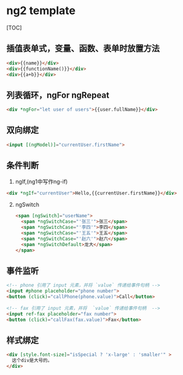 # ng2 template

[TOC]

## 插值表单式，变量、函数、表单时放置方法

```html
<div>{{name}}</div>
<div>{{functionName()}}</div>
<div>{{a+b}}</div>
```

## 列表循环，ngFor ngRepeat

```html
<div *ngFor="let user of users">{{user.fullName}}</div>
```

## 双向绑定

```html
<input [(ngModel)]="currentUser.firstName">
```

## 条件判断
1. ngIf,(ng1中写作ng-if)
```html
<div *ngIf="currentUser">Hello,{{currentUser.firstName}}</div>
```

2. ngSwitch

   ```html
   <span [ngSwitch]="userName">
     <span *ngSwitchCase="'张三'">张三</span>
     <span *ngSwitchCase="'李四'">李四</span>
     <span *ngSwitchCase="'王五'">王五</span>
     <span *ngSwitchCase="'赵六'">赵六</span>
     <span *ngSwitchDefault>龙大</span>
   </span>
   ```

## 事件监听

```html
<!-- phone 引用了 input 元素，并将 `value` 传递给事件句柄 -->
<input #phone placeholder="phone number">
<button (click)="callPhone(phone.value)">Call</button>
 
<!-- fax 引用了 input 元素，并将  `value` 传递给事件句柄  -->
<input ref-fax placeholder="fax number">
<button (click)="callFax(fax.value)">Fax</button>
```

## 样式绑定

```html
<div [style.font-size]="isSpecial ? 'x-large' : 'smaller'" >
  这个div是大号的。
</div>
```



